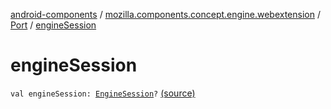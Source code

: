 [android-components](../../index.md) / [mozilla.components.concept.engine.webextension](../index.md) / [Port](index.md) / [engineSession](./engine-session.md)

# engineSession

`val engineSession: `[`EngineSession`](../../mozilla.components.concept.engine/-engine-session/index.md)`?` [(source)](https://github.com/mozilla-mobile/android-components/blob/master/components/concept/engine/src/main/java/mozilla/components/concept/engine/webextension/WebExtension.kt#L216)